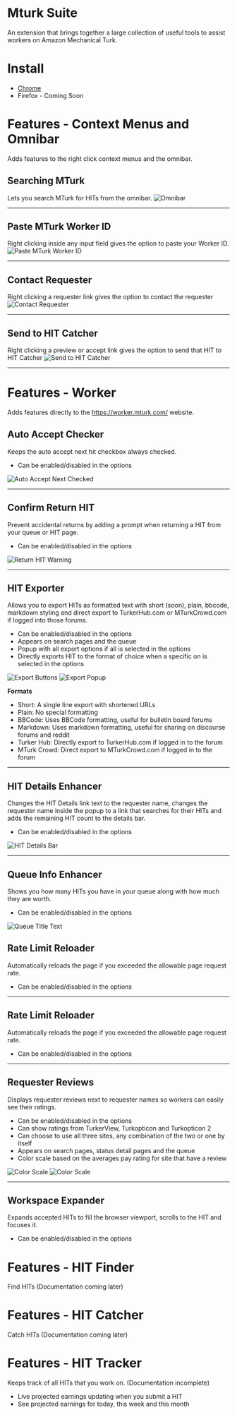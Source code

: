 # Mturk Suite
An extension that brings together a large collection of useful tools to assist workers on Amazon Mechanical Turk.


# Install
- [Chrome](https://chrome.google.com/webstore/detail/mturk-suite/iglbakfobmoijpbigmlfklckogbefnlf)
- Firefox - Coming Soon

# Features - Context Menus and Omnibar
 Adds features to the right click context menus and the omnibar.

 ## Searching MTurk
 Lets you search MTurk for HITs from the omnibar.
 ![Omnibar](https://i.gyazo.com/c1143dc3ea73bf00e12fb862a6a223a1.gif)
 
 ---
 
 ## Paste MTurk Worker ID
 Right clicking inside any input field gives the option to paste your Worker ID.
 ![Paste MTurk Worker ID](https://i.gyazo.com/8a55584965ad149a9a6ab57853b44535.png)
 
 ---
 
 ## Contact Requester
 Right clicking a requester link gives the option to contact the requester
 ![Contact Requester](https://i.gyazo.com/3d5ba989f4806aef95d365757a607452.png)
 
 ---
 
 ## Send to HIT Catcher
 Right clicking a preview or accept link gives the option to send that HIT to HIT Catcher
 ![Send to HIT Catcher](https://i.gyazo.com/c4466b78292de69f2fad87b91965c2fb.png)
 
 ---
 

# Features - Worker
 Adds features directly to the https://worker.mturk.com/ website.

 ## Auto Accept Checker
 Keeps the auto accept next hit checkbox always checked.
 - Can be enabled/disabled in the options
 
 
 ![Auto Accept Next Checked](https://i.imgur.com/XWHCPBR.png)
 
 
 ---
 ## Confirm Return HIT
 Prevent accidental returns by adding a prompt when returning a HIT from your queue or HIT page.
  - Can be enabled/disabled in the options
  
  
 ![Return HIT Warning](https://i.imgur.com/lXZQWBO.png)
 
 
 ---
 ## HIT Exporter
 Allows you to export HITs as formatted text with short (soon), plain, bbcode, markdown styling and direct export to TurkerHub.com or MTurkCrowd.com if logged into those forums.
 - Can be enabled/disabled in the options
 - Appears on search pages and the queue
 - Popup with all export options if all is selected in the options
 - Directly exports HIT to the format of choice when a specific on is selected in the options
 
 
 ![Export Buttons](https://i.gyazo.com/2ef9ea3d5cbf37f11be87b914ae71314.png)
 ![Export Popup](https://i.gyazo.com/9faf86c2d46d16fbb787173687052f14.png)
 
 
 **Formats**
 - Short: A single line export with shortened URLs
 - Plain: No special formatting
 - BBCode: Uses BBCode formatting, useful for bulletin board forums
 - Markdown: Uses markdown formatting, useful for sharing on discourse forums and reddit
 - Turker Hub: Directly export to TurkerHub.com if logged in to the forum
 - MTurk Crowd: Direct export to MTurkCrowd.com if logged in to the forum
 
 
 ---
 ## HIT Details Enhancer
 Changes the HIT Details link text to the requester name, changes the requester name inside the popup to a link that searches for their HITs and adds the remaining HIT count to the details bar.
 - Can be enabled/disabled in the options
 
 
 ![HIT Details Bar](https://i.imgur.com/Ce3xGX1.png)
 
  ---
 ## Queue Info Enhancer
 Shows you how many HITs you have in your queue along with how much they are worth.
 - Can be enabled/disabled in the options
 
 
 ![Queue Title Text](https://i.gyazo.com/454b0fb82772de6da1076b5e4f79fc56.png)
 
 
 ## Rate Limit Reloader
 Automatically reloads the page if you exceeded the allowable page request rate.
 - Can be enabled/disabled in the options
 
 
 ---
 ## Rate Limit Reloader
 Automatically reloads the page if you exceeded the allowable page request rate.
 - Can be enabled/disabled in the options
 
 
 ---
 ## Requester Reviews
 Displays requester reviews next to requester names so workers can easily see their ratings.
 - Can be enabled/disabled in the options
 - Can show ratings from TurkerView, Turkopticon and Turkopticon 2
 - Can choose to use all three sites, any combination of the two or one by itself
 - Appears on search pages, status detail pages and the queue
 - Color scale based on the averages pay rating for site that have a review
 
 
 ![Color Scale](https://i.gyazo.com/cebcbdf7ef4732491af5ffaf93120fed.png)
 ![Color Scale](https://i.gyazo.com/bcba1e5de572917b40c7323a294daa62.png)
 
 
 ---
 ## Workspace Expander
 Expands accepted HITs to fill the browser viewport, scrolls to the HIT and focuses it.
  - Can be enabled/disabled in the options


# Features - HIT Finder
Find HITs (Documentation coming later)

# Features - HIT Catcher
Catch HITs (Documentation coming later)

# Features - HIT Tracker
Keeps track of all HITs that you work on. (Documentation incomplete)

 - Live projected earnings updating when you submit a HIT
 - See projected earnings for today, this week and this month